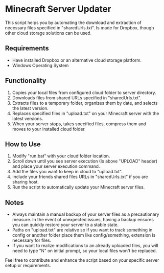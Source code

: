 # Minecraft Server Updater

This script helps you by automating the download and extraction of necessary files specified in "sharedUrls.txt". Is made for Dropbox, though other cloud storage solutions can be used.

## Requirements

- Have installed Dropbox or an alternative cloud storage platform.
- Windows Operating System

## Functionality

1. Copies your local files from configured cloud folder to server directory.
2. Downloads files from shared URLs specified in "sharedUrls.txt".
3. Extracts files to a temporary folder, organizes them by date, and selects the latest version.
4. Replaces specified files in "upload.txt" on your Minecraft server with the latest versions.
5. When your server stops, takes specified files, compress them and moves to your installed cloud folder.

## How to Use

1. Modify "run.bat" with your cloud folder location.
2. Scroll down until you see server execution (Is above "UPLOAD" header) and place your server execution command.
3. Add the files you want to keep in cloud to "upload.txt".
4. Include your friends shared files URLs in "sharedUrls.txt" if you are sharing host.
5. Run the script to automatically update your Minecraft server files.

## Notes

- Always maintain a manual backup of your server files as a precautionary measure. In the event of unexpected issues, having a backup ensures you can quickly restore your server to a stable state.
- Paths on "upload.txt" are relative so if you want to track something in config or another folder place them like config/something, extension is necessary for files.
- If you want to realize modifications to an already uploaded files, you will need to type "N" on initial prompt, so your local files won't be replaced.

Feel free to contribute and enhance the script based on your specific server setup or requirements.
